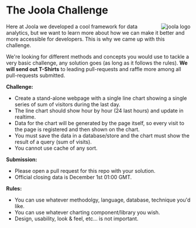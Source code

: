 The Joola Challenge
===================

<img src="https://joo.la/img/logo-profile.png" alt="joola logo" title="joola" align="right" />

Here at Joola we developed a cool framework for data analytics, but we want to learn more about how we can make it better and more accessible for developers. This is why we came up with this challenge.

We're looking for different methods and concepts you would use to tackle a very basic challenge, any solution goes (as long as it follows the rules). **We will send out T-Shirts** to leading pull-requests and raffle more among all pull-requests submitted.

**Challenge:** 
- Create a stand-alone webpage with a single line chart showing a single series of sum of visitors during the last day.
- The line chart should show hour by hour (24 last hours) and update in realtime. 
- Data for the chart will be generated by the page itself, so every visit to the page is registered and then shown on the chart.
- You must save the data in a database/store and the chart must show the result of a query (sum of visits).
- You cannot use cache of any sort.

**Submission:**
- Please open a pull request for this repo with your solution.
- Official closing data is December 1st 01:00 GMT.

**Rules:**
- You can use whatever methodolgy, language, database, technique you'd like.
- You can use whatever charting component/library you wish.
- Design, usability, look & feel, etc... is not important.

 
